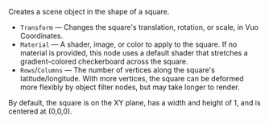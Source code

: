 Creates a scene object in the shape of a square.

- `Transform` — Changes the square's translation, rotation, or scale, in Vuo Coordinates.
- `Material` — A shader, image, or color to apply to the square. If no material is provided, this node uses a default shader that stretches a gradient-colored checkerboard across the square.
- `Rows`/`Columns` — The number of vertices along the square's latitude/longitude. With more vertices, the square can be deformed more flexibly by object filter nodes, but may take longer to render.

By default, the square is on the XY plane, has a width and height of 1, and is centered at (0,0,0).
